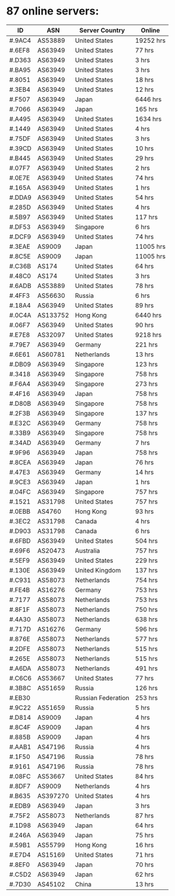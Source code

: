 # 87 online servers:

| ID | ASN | Server Country | Online |
| ------ | ------ | ------ | ------ |
| #.9AC4 | AS53889 | United States | 19252 hrs |
| #.6EF8 | AS63949 | United States | 77 hrs |
| #.D363 | AS63949 | United States | 3 hrs |
| #.BA95 | AS63949 | United States | 3 hrs |
| #.8051 | AS63949 | United States | 18 hrs |
| #.3EB4 | AS63949 | United States | 12 hrs |
| #.F507 | AS63949 | Japan | 6446 hrs |
| #.7066 | AS63949 | Japan | 165 hrs |
| #.A495 | AS63949 | United States | 1634 hrs |
| #.1449 | AS63949 | United States | 4 hrs |
| #.75DF | AS63949 | United States | 3 hrs |
| #.39CD | AS63949 | United States | 10 hrs |
| #.B445 | AS63949 | United States | 29 hrs |
| #.07F7 | AS63949 | United States | 2 hrs |
| #.0E7E | AS63949 | United States | 74 hrs |
| #.165A | AS63949 | United States | 1 hrs |
| #.DDA9 | AS63949 | United States | 54 hrs |
| #.285D | AS63949 | United States | 4 hrs |
| #.5B97 | AS63949 | United States | 117 hrs |
| #.DF53 | AS63949 | Singapore | 6 hrs |
| #.DCF9 | AS63949 | United States | 74 hrs |
| #.3EAE | AS9009 | Japan | 11005 hrs |
| #.8C5E | AS9009 | Japan | 11005 hrs |
| #.C36B | AS174 | United States | 64 hrs |
| #.48C0 | AS174 | United States | 3 hrs |
| #.6ADB | AS53889 | United States | 78 hrs |
| #.4FF3 | AS56630 | Russia | 6 hrs |
| #.18A4 | AS63949 | United States | 89 hrs |
| #.0C4A | AS133752 | Hong Kong | 6440 hrs |
| #.06F7 | AS63949 | United States | 90 hrs |
| #.E7E8 | AS32097 | United States | 9218 hrs |
| #.79E7 | AS63949 | Germany | 221 hrs |
| #.6E61 | AS60781 | Netherlands | 13 hrs |
| #.DB09 | AS63949 | Singapore | 123 hrs |
| #.3418 | AS63949 | Singapore | 758 hrs |
| #.F6A4 | AS63949 | Singapore | 273 hrs |
| #.4F16 | AS63949 | Japan | 758 hrs |
| #.D80B | AS63949 | Singapore | 758 hrs |
| #.2F3B | AS63949 | Singapore | 137 hrs |
| #.E32C | AS63949 | Germany | 758 hrs |
| #.33B9 | AS63949 | Singapore | 758 hrs |
| #.34AD | AS63949 | Germany | 7 hrs |
| #.9F96 | AS63949 | Japan | 758 hrs |
| #.8CEA | AS63949 | Japan | 76 hrs |
| #.47E3 | AS63949 | Germany | 14 hrs |
| #.9CE3 | AS63949 | Japan | 1 hrs |
| #.04FC | AS63949 | Singapore | 757 hrs |
| #.1521 | AS31798 | United States | 757 hrs |
| #.0EBB | AS4760 | Hong Kong | 93 hrs |
| #.3EC2 | AS31798 | Canada | 4 hrs |
| #.D903 | AS31798 | Canada | 6 hrs |
| #.6FBD | AS63949 | United States | 504 hrs |
| #.69F6 | AS20473 | Australia | 757 hrs |
| #.5EF9 | AS63949 | United States | 229 hrs |
| #.130E | AS63949 | United Kingdom | 137 hrs |
| #.C931 | AS58073 | Netherlands | 754 hrs |
| #.FE4B | AS16276 | Germany | 753 hrs |
| #.7177 | AS58073 | Netherlands | 753 hrs |
| #.8F1F | AS58073 | Netherlands | 750 hrs |
| #.4A30 | AS58073 | Netherlands | 638 hrs |
| #.717D | AS16276 | Germany | 596 hrs |
| #.876E | AS58073 | Netherlands | 577 hrs |
| #.2DFE | AS58073 | Netherlands | 515 hrs |
| #.265E | AS58073 | Netherlands | 515 hrs |
| #.A6DA | AS58073 | Netherlands | 491 hrs |
| #.C6C6 | AS53667 | United States | 77 hrs |
| #.3B8C | AS51659 | Russia | 126 hrs |
| #.EB30 |  | Russian Federation | 253 hrs |
| #.9C22 | AS51659 | Russia | 5 hrs |
| #.D814 | AS9009 | Japan | 4 hrs |
| #.8C4F | AS9009 | Japan | 4 hrs |
| #.885B | AS9009 | Japan | 4 hrs |
| #.AAB1 | AS47196 | Russia | 4 hrs |
| #.1F50 | AS47196 | Russia | 78 hrs |
| #.9161 | AS47196 | Russia | 78 hrs |
| #.08FC | AS53667 | United States | 84 hrs |
| #.8DF7 | AS9009 | Netherlands | 4 hrs |
| #.B635 | AS397270 | United States | 4 hrs |
| #.EDB9 | AS63949 | Japan | 3 hrs |
| #.75F2 | AS58073 | Netherlands | 87 hrs |
| #.1D98 | AS63949 | Japan | 64 hrs |
| #.246A | AS63949 | Japan | 75 hrs |
| #.59B1 | AS55799 | Hong Kong | 16 hrs |
| #.E7D4 | AS15169 | United States | 71 hrs |
| #.8EF0 | AS63949 | Japan | 70 hrs |
| #.C5D2 | AS63949 | Japan | 62 hrs |
| #.7D30 | AS45102 | China | 13 hrs |

